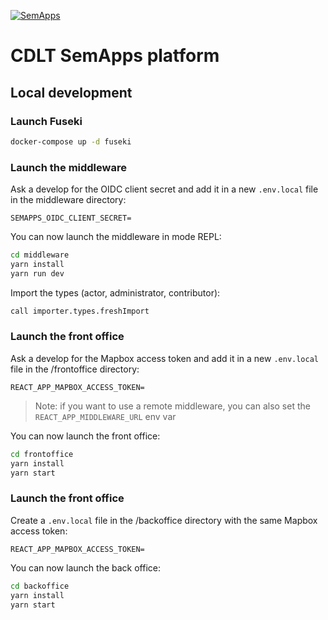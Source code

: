 [![SemApps](https://badgen.net/badge/Powered%20by/SemApps/28CDFB)](https://semapps.org)

# CDLT SemApps platform

## Local development

### Launch Fuseki

```bash
docker-compose up -d fuseki
```

### Launch the middleware

Ask a develop for the OIDC client secret and add it in a new `.env.local` file in the middleware directory:

```dotenv
SEMAPPS_OIDC_CLIENT_SECRET=
```

You can now launch the middleware in mode REPL:

```bash
cd middleware
yarn install
yarn run dev
```

Import the types (actor, administrator, contributor):

```bash
call importer.types.freshImport
```

### Launch the front office

Ask a develop for the Mapbox access token and add it in a new `.env.local` file in the /frontoffice directory:

```dotenv
REACT_APP_MAPBOX_ACCESS_TOKEN=
```

> Note: if you want to use a remote middleware, you can also set the `REACT_APP_MIDDLEWARE_URL` env var

You can now launch the front office:

```bash
cd frontoffice
yarn install
yarn start
```

### Launch the front office

Create a `.env.local` file in the /backoffice directory with the same Mapbox access token:

```dotenv
REACT_APP_MAPBOX_ACCESS_TOKEN=
```

You can now launch the back office:

```bash
cd backoffice
yarn install
yarn start
```
